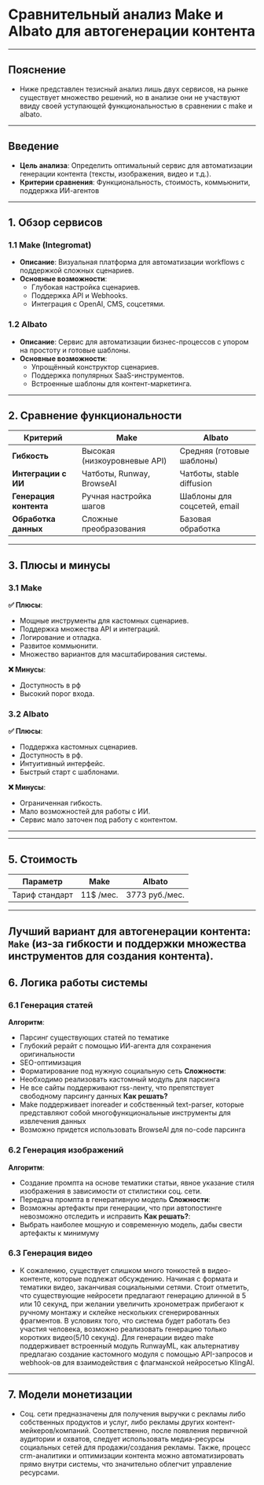 # Сравнительный анализ Make и Albato для автогенерации контента

---
## Пояснение
- Ниже представлен тезисный анализ лишь двух сервисов, на рынке существует множество решений, но в анализе они не участвуют ввиду своей уступающей функциональностью в сравнении с make и albato.
---
## Введение
- **Цель анализа**: Определить оптимальный сервис для автоматизации генерации контента (тексты, изображения, видео и т.д.).
- **Критерии сравнения**: Функциональность, стоимость, коммьюнити, поддержка ИИ-агентов

---

## 1. Обзор сервисов
### 1.1 Make (Integromat)
- **Описание**: Визуальная платформа для автоматизации workflows с поддержкой сложных сценариев.
- **Основные возможности**: 
  - Глубокая настройка сценариев.
  - Поддержка API и Webhooks.
  - Интеграция с OpenAI, CMS, соцсетями.

### 1.2 Albato
- **Описание**: Сервис для автоматизации бизнес-процессов с упором на простоту и готовые шаблоны.
- **Основные возможности**:
  - Упрощённый конструктор сценариев.
  - Поддержка популярных SaaS-инструментов.
  - Встроенные шаблоны для контент-маркетинга.

---

## 2. Сравнение функциональности
| Критерий               | Make                          | Albato                        |
|------------------------|-------------------------------|-------------------------------|
| **Гибкость**           | Высокая (низкоуровневые API)  | Средняя (готовые шаблоны)     |
| **Интеграции с ИИ**    | Чатботы, Runway, BrowseAI     | Чатботы, stable diffusion     |
| **Генерация контента** | Ручная настройка шагов        | Шаблоны для соцсетей, email   |
| **Обработка данных**   | Сложные преобразования        | Базовая обработка             |

---

## 3. Плюсы и минусы
### 3.1 Make
**✅ Плюсы**:
- Мощные инструменты для кастомных сценариев.
- Поддержка множества API и интеграций.  
- Логирование и отладка.
- Развитое коммьюнити.
- Множество вариантов для масштабирования системы.

**❌ Минусы**:
- Доступность в рф
- Высокий порог входа.

### 3.2 Albato
**✅ Плюсы**:
- Поддержка кастомных сценариев.
- Доступность в рф.
- Интуитивный интерфейс.
- Быстрый старт с шаблонами.

**❌ Минусы**:
- Ограниченная гибкость.
- Мало возможностей для работы с ИИ.
- Сервис мало заточен под работу с контентом.

---


---

## 5. Стоимость
| Параметр       | Make        | Albato           |
|----------------|------------------|-------------|
| Тариф стандарт | 11$ /мес.   | 3773 руб./мес.   |

---
**Лучший вариант для автогенерации контента**: `Make` (из-за гибкости и поддержки множества инструментов для создания контента).
---
## 6. Логика работы системы
### 6.1 Генерация статей
**Алгоритм**:
- Парсинг существующих статей по тематике
- Глубокий рерайт с помощью ИИ-агента для сохранения оригинальности
- SEO-оптимизация
- Форматирование под нужную социальную сеть
**Сложности**:
- Необходимо реализовать кастомный модуль для парсинга
- Не все сайты поддерживают rss-ленту, что препятствует свободному парсингу данных
**Как решать?**
- Make поддерживает inoreader и собственный text-parser, которые представляют собой многофункциональные инструменты для извлечения данных
- Возможно придется использовать BrowseAI для no-code парсинга
### 6.2 Генерация изображений
**Алгоритм**:
- Создание промпта на основе тематики статьи, явное указание стиля изображения в зависимости от стилистики соц. сети.
- Передача промпта в генеративную модель
**Сложности**:
- Возможны артефакты при генерации, что при автопостинге невозможно отследить и исправить
**Как решать?**:
- Выбрать наиболее мощную и современную модель, дабы свести артефакты к минимуму
### 6.3 Генерация видео
- К сожалению, существует слишком много тонкостей в видео-контенте, которые подлежат обсуждению. Начиная с формата и тематики видео, заканчивая социальными сетями. Стоит отметить, что существующие нейросети предлагают генерацию длинной в 5 или 10 секунд, при желании увеличить хронометраж прибегают к ручному монтажу и склейке нескольких сгенерированных фрагментов. В условиях того, что система будет работать без участия человека, возможно реализовать генерацию только коротких видео(5/10 секунд). Для генерации видео make поддерживает встроенный модуль RunwayML, как альтернативу предлагаю создание кастомного модуля с помощью API-запросов и webhook-ов для взаимодействия с флагманской нейросетью KlingAI.  
---
## 7. Модели монетизации
- Соц. сети предназначены для получения выручки с рекламы либо собственных продуктов и услуг, либо рекламы других контент-мейкеров/компаний. Соответственно, после появления первичной аудитории и охватов, следует использовать медиа-ресурсы социальных сетей для продажи/создания рекламы. Также, процесс crm-аналитики и оптимизации контента можно автоматизировать прямо внутри системы, что значительно облегчит управление ресурсами.

